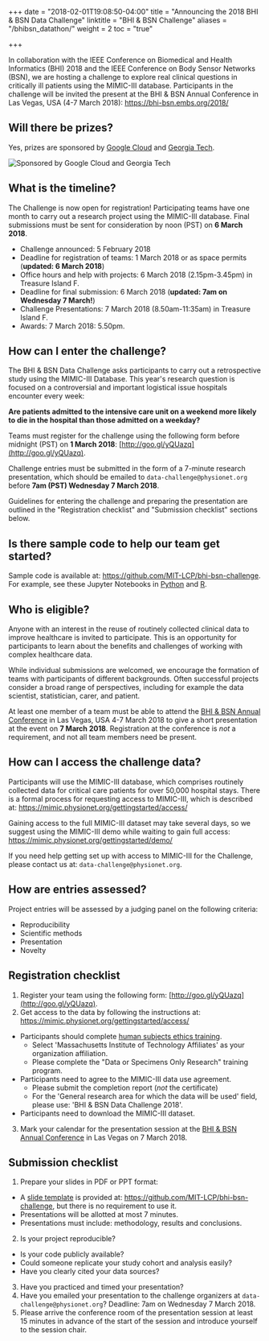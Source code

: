 +++
date = "2018-02-01T19:08:50-04:00"
title = "Announcing the 2018 BHI & BSN Data Challenge"
linktitle = "BHI & BSN Challenge"
aliases = "/bhibsn_datathon/"
weight = 2
toc = "true"

+++

In collaboration with the IEEE Conference on Biomedical and Health Informatics (BHI) 2018 and the IEEE Conference on Body Sensor Networks (BSN), we are hosting a challenge to explore real clinical questions in critically ill patients using the MIMIC-III database. Participants in the challenge will be invited the present at the BHI & BSN Annual Conference in Las Vegas, USA (4-7 March 2018): https://bhi-bsn.embs.org/2018/

## Will there be prizes?

Yes, prizes are sponsored by [Google Cloud](https://cloud.google.com) and [Georgia Tech](http://www.gatech.edu/).

![Sponsored by Google Cloud and Georgia Tech](/img/bhibsn-sponsors.png)

## What is the timeline?

The Challenge is now open for registration! Participating teams have one month to carry out a research project using the MIMIC-III database. Final submissions must be sent for consideration by noon (PST) on **6 March 2018**. 

- Challenge announced: 5 February 2018
- Deadline for registration of teams: 1 March 2018 or as space permits (**updated: 6 March 2018**)
- Office hours and help with projects: 6 March 2018 (2.15pm-3.45pm) in Treasure Island F.
- Deadline for final submission: 6 March 2018 (**updated: 7am on Wednesday 7 March!**)
- Challenge Presentations: 7 March 2018 (8.50am-11:35am) in Treasure Island F.
- Awards: 7 March 2018: 5.50pm.

## How can I enter the challenge?

The BHI & BSN Data Challenge asks participants to carry out a retrospective study using the MIMIC-III Database. This year's research question is focused on a controversial and important logistical issue hospitals encounter every week:

**Are patients admitted to the intensive care unit on a weekend more likely to die in the hospital than those admitted on a weekday?**

Teams must register for the challenge using the following form before midnight (PST) on **1 March 2018**: [http://goo.gl/yQUazq](http://goo.gl/yQUazq).   

Challenge entries must be submitted in the form of a 7-minute research presentation, which should be emailed to `data-challenge@physionet.org` before **7am (PST) Wednesday 7 March 2018**.

Guidelines for entering the challenge and preparing the presentation are outlined in the "Registration checklist" and "Submission checklist" sections below.

## Is there sample code to help our team get started?

Sample code is available at: https://github.com/MIT-LCP/bhi-bsn-challenge. For example, see these Jupyter Notebooks in [Python](https://github.com/MIT-LCP/bhi-bsn-challenge/blob/master/challenge-demo.ipynb) and [R](https://github.com/MIT-LCP/bhi-bsn-challenge/blob/master/jupyter_example_notebook_in_R.ipynb). 

<!-- Explain why we have selected this challenge. Aim is to introduce people to working with MIMIC-III; interested in seeing diversity approaches to look at similar question; seek to reinforce good practice in retrospective research. -->

## Who is eligible?

Anyone with an interest in the reuse of routinely collected clinical data to improve healthcare is invited to participate. This is an opportunity for participants to learn about the benefits and challenges of working with complex healthcare data.  

While individual submissions are welcomed, we encourage the formation of teams with participants of different backgrounds. Often successful projects consider a broad range of perspectives, including for example the data scientist, statistician, carer, and patient.

At least one member of a team must be able to attend the [BHI & BSN Annual Conference](https://bhi-bsn.embs.org/2018/) in Las Vegas, USA 4-7 March 2018 to give a short presentation at the event on **7 March 2018**.  Registration at the conference is _not_ a requirement, and not all team members need be present. 

## How can I access the challenge data?

Participants will use the MIMIC-III database, which comprises routinely collected data for critical care patients for over 50,000 hospital stays. There is a formal process for requesting access to MIMIC-III, which is described at: https://mimic.physionet.org/gettingstarted/access/

Gaining access to the full MIMIC-III dataset may take several days, so we suggest using the MIMIC-III demo while waiting to gain full access: https://mimic.physionet.org/gettingstarted/demo/

If you need help getting set up with access to MIMIC-III for the Challenge, please contact us at: `data-challenge@physionet.org`.

## How are entries assessed?

Project entries will be assessed by a judging panel on the following criteria:

- Reproducibility  
- Scientific methods  
- Presentation  
- Novelty  

## Registration checklist

1. Register your team using the following form: [http://goo.gl/yQUazq](http://goo.gl/yQUazq).
2. Get access to the data by following the instructions at: https://mimic.physionet.org/gettingstarted/access/  
  - Participants should complete [human subjects ethics training](https://www.citiprogram.org/index.cfm?pageID=154&icat=0&ac=0). 
      - Select 'Massachusetts Institute of Technology Affiliates' as your organization affiliation. 
      - Please complete the "Data or Specimens Only Research" training program.
  - Participants need to agree to the MIMIC-III data use agreement.
      - Please submit the completion report (_not_ the certificate)
      - For the 'General research area for which the data will be used' field, please use: 'BHI & BSN Data Challenge 2018'.
  - Participants need to download the MIMIC-III dataset.
3. Mark your calendar for the presentation session at the [BHI & BSN Annual Conference](https://bhi-bsn.embs.org/2018/) in Las Vegas on 7 March 2018.

## Submission checklist

1. Prepare your slides in PDF or PPT format: 
  - A [slide template](https://github.com/MIT-LCP/bhi-bsn-challenge/blob/master/slide-template.pptx) is provided at: https://github.com/MIT-LCP/bhi-bsn-challenge, but there is no requirement to use it.
  - Presentations will be allotted at most 7 minutes.  
  - Presentations must include: methodology, results and conclusions.  
2. Is your project reproducible?  
  - Is your code publicly available?  
  - Could someone replicate your study cohort and analysis easily?  
  - Have you clearly cited your data sources?  
3. Have you practiced and timed your presentation? 
4. Have you emailed your presentation to the challenge organizers at `data-challenge@physionet.org`? Deadline: 7am on Wednesday 7 March 2018.  
5. Please arrive the conference room of the presentation session at least 15 minutes in advance of the start of the session and introduce yourself to the session chair.  



